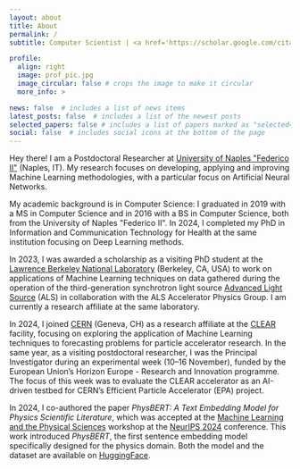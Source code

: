 ```yaml
---
layout: about
title: About
permalink: /
subtitle: Computer Scientist | <a href='https://scholar.google.com/citations?user=I3u01esAAAAJ&hl=it'>ML Researcher</a>

profile:
  align: right
  image: prof_pic.jpg
  image_circular: false # crops the image to make it circular
  more_info: >

news: false  # includes a list of news items
latest_posts: false  # includes a list of the newest posts
selected_papers: false # includes a list of papers marked as "selected={true}"
social: false  # includes social icons at the bottom of the page
---
```


Hey there! 
I am a Postdoctoral Researcher at <a href='https://www.unina.it/'>University of Naples "Federico II"</a> (Naples, IT). My research focuses on developing, applying and improving Machine Learning methodologies, with a particular focus on Artificial Neural Networks.

My academic background is in Computer Science: I graduated in 2019 with a MS in Computer Science and in 2016 with a BS in Computer Science, both from the University of Naples "Federico II". In 2024, I completed my PhD in Information and Communication Technology for Health at the same institution focusing on Deep Learning methods.

In 2023, I was awarded a scholarship as a visiting PhD student at the <a href='https://www.lbl.gov/'>Lawrence Berkeley National Laboratory</a> (Berkeley, CA, USA) to work on applications of Machine Learning techniques on data gathered during the operation of the third-generation synchrotron light source <a href='https://als.lbl.gov/'>Advanced Light Source</a> (ALS) in collaboration with the ALS Accelerator Physics Group. I am currently a research affiliate at the same laboratory.

In 2024, I joined <a href='https://home.cern/'>CERN</a> (Geneva, CH) as a research affiliate at the <a href='https://home.cern/science/accelerators/clear'>CLEAR</a> facility, focusing on exploring the application of Machine Learning techniques to forecasting problems for particle accelerator research. In the same year, as a visiting postdoctoral researcher, I was the Principal Investigator during an experimental week (10–16 November), funded by the European Union’s Horizon Europe - Research and Innovation programme. The focus of this week was to evaluate the CLEAR accelerator as an AI-driven testbed for CERN’s Efficient Particle Accelerator (EPA) project.

In 2024, I co-authored the paper <i>PhysBERT: A Text Embedding Model for Physics Scientific Literature</i>, which was accepted at the <a href='https://ml4physicalsciences.github.io/2024/'>Machine Learning and the Physical Sciences</a> workshop at the <a href='https://neurips.cc/'>NeurIPS 2024</a> conference. This work introduced <i>PhysBERT</i>, the first sentence embedding model specifically designed for the physics domain. Both the model and the dataset are available on <a href='https://huggingface.co/collections/thellert/physbert-66c21ee8e61ccd71d7d4414a'>HuggingFace</a>.
